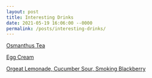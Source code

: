 ```yaml
---
layout: post
title: Interesting Drinks
date: 2021-05-19 16:06:00 --0000
permalink: /posts/interesting-drinks/
---
```


[Osmanthus Tea](https://www.thehongkongcookery.com/2021/02/osmanthus-flower-tea.html)

[Egg Cream](https://www.foodnetwork.com/recipes/ina-garten/new-york-egg-cream-recipe-2120619)

[Orgeat Lemonade, Cucumber Sour, Smoking Blackberry](https://www.cocktailchemistrylab.com/home/mocktails)